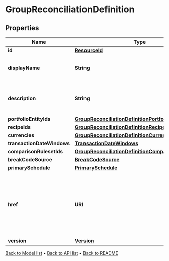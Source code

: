 

# GroupReconciliationDefinition


## Properties

| Name | Type | Description | Notes |
|------------ | ------------- | ------------- | -------------|
|**id** | [**ResourceId**](ResourceId.md) |  |  [optional] |
|**displayName** | **String** | The name of the Group Reconciliation Definition |  [optional] |
|**description** | **String** | The description of the Group Reconciliation Definition |  [optional] |
|**portfolioEntityIds** | [**GroupReconciliationDefinitionPortfolioEntityIds**](GroupReconciliationDefinitionPortfolioEntityIds.md) |  |  [optional] |
|**recipeIds** | [**GroupReconciliationDefinitionRecipeIds**](GroupReconciliationDefinitionRecipeIds.md) |  |  [optional] |
|**currencies** | [**GroupReconciliationDefinitionCurrencies**](GroupReconciliationDefinitionCurrencies.md) |  |  [optional] |
|**transactionDateWindows** | [**TransactionDateWindows**](TransactionDateWindows.md) |  |  [optional] |
|**comparisonRulesetIds** | [**GroupReconciliationDefinitionComparisonRulesetIds**](GroupReconciliationDefinitionComparisonRulesetIds.md) |  |  [optional] |
|**breakCodeSource** | [**BreakCodeSource**](BreakCodeSource.md) |  |  [optional] |
|**primarySchedule** | [**PrimarySchedule**](PrimarySchedule.md) |  |  [optional] |
|**href** | **URI** | The specific Uniform Resource Identifier (URI) for this resource at the requested effective and asAt datetime. |  [optional] |
|**version** | [**Version**](Version.md) |  |  [optional] |



[Back to Model list](../README.md#documentation-for-models) &#8226; [Back to API list](../README.md#documentation-for-api-endpoints) &#8226; [Back to README](../README.md)


